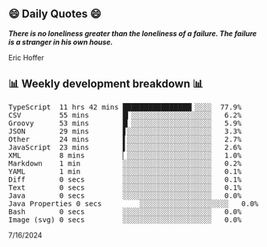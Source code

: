 ## 😄 Daily Quotes 😄

_**There is no loneliness greater than the loneliness of a failure. The failure is a stranger in his own house.**_

Eric Hoffer



## 📊 Weekly development breakdown 📊

<pre>TypeScript  11 hrs 42 mins ████████████████▎░░░░  77.9%
CSV         55 mins        █▎░░░░░░░░░░░░░░░░░░░   6.2%
Groovy      53 mins        █▏░░░░░░░░░░░░░░░░░░░   5.9%
JSON        29 mins        ▋░░░░░░░░░░░░░░░░░░░░   3.3%
Other       24 mins        ▌░░░░░░░░░░░░░░░░░░░░   2.7%
JavaScript  23 mins        ▌░░░░░░░░░░░░░░░░░░░░   2.6%
XML         8 mins         ▏░░░░░░░░░░░░░░░░░░░░   1.0%
Markdown    1 min          ░░░░░░░░░░░░░░░░░░░░░   0.2%
YAML        1 min          ░░░░░░░░░░░░░░░░░░░░░   0.1%
Diff        0 secs         ░░░░░░░░░░░░░░░░░░░░░   0.1%
Text        0 secs         ░░░░░░░░░░░░░░░░░░░░░   0.1%
Java        0 secs         ░░░░░░░░░░░░░░░░░░░░░   0.0%
Java Properties 0 secs         ░░░░░░░░░░░░░░░░░░░░░   0.0%
Bash        0 secs         ░░░░░░░░░░░░░░░░░░░░░   0.0%
Image (svg) 0 secs         ░░░░░░░░░░░░░░░░░░░░░   0.0%</pre>

7/16/2024